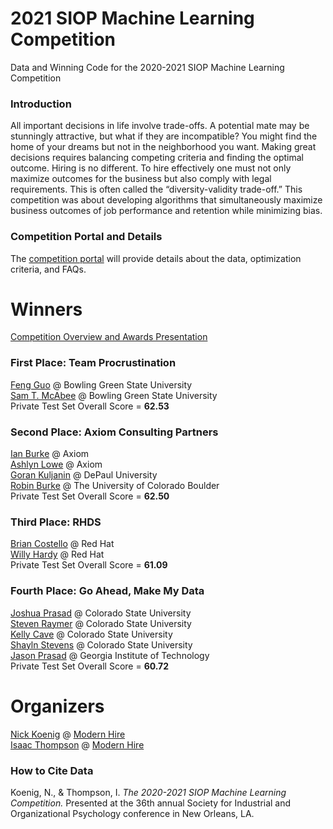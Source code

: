 # 2021 SIOP Machine Learning Competition
Data and Winning Code for the 2020-2021 SIOP Machine Learning Competition
 
### Introduction ###
All important decisions in life involve trade-offs. A potential mate may be stunningly attractive, but what if they are incompatible? You might find the home of your dreams but not in the neighborhood you want.  Making great decisions requires balancing competing criteria and finding the optimal outcome. Hiring is no different. To hire effectively one must not only maximize outcomes for the business but also comply with legal requirements.  This is often called the “diversity-validity trade-off.”  This competition was about developing algorithms that simultaneously maximize business outcomes of job performance and retention while minimizing bias.

### Competition Portal and Details ###
The [competition portal](https://eval.ai/web/challenges/challenge-page/527/overview) will provide details about the data, optimization criteria, and FAQs. 


# Winners #
[Competition Overview and Awards Presentation](https://github.com/izk8/2021_SIOP_Machine_Learning_Winners/blob/main/2021%20SIOP%20ML%20Comp%20Deck.pdf)

### First Place: Team Procrustination ###  
[Feng Guo](https://www.linkedin.com/in/feng-guo-9591741a/) @ Bowling Green State University  
[Sam T. McAbee](https://www.linkedin.com/in/samuel-mcabee-b4257013/) @ Bowling Green State University  
Private Test Set Overall Score = **62.53**  

### Second Place: Axiom Consulting Partners ### 
[Ian Burke](https://www.linkedin.com/in/ian-burke-571352136/) @ Axiom  
[Ashlyn Lowe](https://www.linkedin.com/in/ashlynlowe/) @ Axiom  
[Goran Kuljanin](https://www.linkedin.com/in/goran-kuljanin-7b80601a3/) @ DePaul University  
[Robin Burke](https://www.linkedin.com/in/robin-burke-b878303/) @ The University of Colorado Boulder  
Private Test Set Overall Score = **62.50**  

### Third Place: RHDS ###
[Brian Costello](https://www.linkedin.com/in/brian-k-costello/) @ Red Hat  
[Willy Hardy](https://www.linkedin.com/in/willyhardy/) @ Red Hat  
Private Test Set Overall Score = **61.09**  

### Fourth Place: Go Ahead, Make My Data ### 
[Joshua Prasad](https://www.linkedin.com/in/joshua-prasad-1121476a/) @ Colorado State University  
[Steven Raymer](https://www.linkedin.com/in/stevenraymer/) @ Colorado State University  
[Kelly Cave](https://www.linkedin.com/in/kelly-cave/) @ Colorado State University  
[Shayln Stevens](https://www.linkedin.com/in/shalynstevens/) @ Colorado State University  
[Jason Prasad](https://github.com/jjgp) @ Georgia Institute of Technology  
Private Test Set Overall Score = **60.72**   


# Organizers #
[Nick Koenig](https://www.linkedin.com/in/nick-koenig-69699a27/) @ [Modern Hire](https://www.modernhire.org)   
[Isaac Thompson](https://www.linkedin.com/in/thompsonisaac/) @ [Modern Hire](https://www.modernhire.org)  


### How to Cite Data
Koenig, N., & Thompson, I. *The 2020-2021 SIOP Machine Learning Competition.* Presented at the 36th annual Society for Industrial and Organizational Psychology conference in  New Orleans, LA.   
